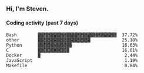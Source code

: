 ### Hi, I'm Steven.

#### Coding activity (past 7 days)
```
Bash        ▓▓▓▓▓▓▓▓▓▓▓▓▓▓▓▓▓▓▓▓▓▓▓▓▓▓▓▓▓▓  37.72%
other       ▓▓▓▓▓▓▓▓▓▓▓▓▓▓▓▓▓▓▓▓            25.18%
Python      ▓▓▓▓▓▓▓▓▓▓▓▓▓                   16.63%
C           ▓▓▓▓▓▓▓▓▓▓▓▓                    16.01%
Docker      ▓                                2.44%
JavaScript                                   1.19%
Makefile                                     0.84%
```
